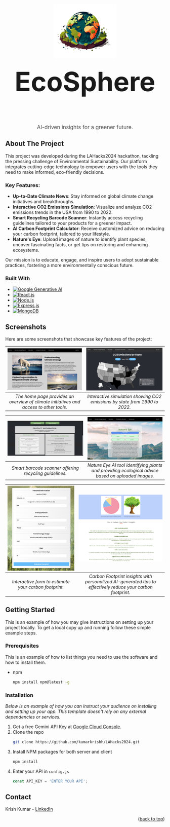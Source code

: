 

<!-- Improved compatibility of back to top link: See: https://github.com/othneildrew/Best-README-Template/pull/73 -->
<a name="readme-top"></a>
<!--
*** Thanks for checking out the Best-README-Template. If you have a suggestion
*** that would make this better, please fork the repo and create a pull request
*** or simply open an issue with the tag "enhancement".
*** Don't forget to give the project a star!
*** Thanks again! Now go create something AMAZING! :D
-->



<!-- PROJECT SHIELDS -->
<!--
*** I'm using markdown "reference style" links for readability.
*** Reference links are enclosed in brackets [ ] instead of parentheses ( ).
*** See the bottom of this document for the declaration of the reference variables
*** for contributors-url, forks-url, etc. This is an optional, concise syntax you may use.
*** https://www.markdownguide.org/basic-syntax/#reference-style-links
-->




<!-- PROJECT LOGO -->
<br />
<div align="center">
  <a href="https://github.com/othneildrew/Best-README-Template">
    <img src="client/ProjectPictures/earthicon.png" alt="Logo" width="200" height="170">
  </a>
  <h3 align="center" style="font-size: 6em; margin-top: 20px;">EcoSphere</h3>
  <p align="center" style="font-size: 1.2em; color: #555;">
    AI-driven insights for a greener future.
  </p>
</div>



## About The Project

This project was developed during the LAHacks2024 hackathon, tackling the pressing challenge of Environmental Sustainability. Our platform integrates cutting-edge technology to empower users with the tools they need to make informed, eco-friendly decisions.

### Key Features:
- **Up-to-Date Climate News**: Stay informed on global climate change initiatives and breakthroughs.
- **Interactive CO2 Emissions Simulation**: Visualize and analyze CO2 emissions trends in the USA from 1990 to 2022.
- **Smart Recycling Barcode Scanner**: Instantly access recycling guidelines tailored to your products for a greener impact.
- **AI Carbon Footprint Calculator**: Receive customized advice on reducing your carbon footprint, tailored to your lifestyle.
- **Nature's Eye**: Upload images of nature to identify plant species, uncover fascinating facts, or get tips on restoring and enhancing ecosystems.

Our mission is to educate, engage, and inspire users to adopt sustainable practices, fostering a more environmentally conscious future.


### Built With

- [![Google Generative AI](https://img.shields.io/badge/Google%20Generative%20AI-4285F4?style=for-the-badge&logo=google&logoColor=white)](https://cloud.google.com/ai)
- [![React.js](https://img.shields.io/badge/React-20232A?style=for-the-badge&logo=react&logoColor=61DAFB)](https://reactjs.org/)
- [![Node.js](https://img.shields.io/badge/Node.js-339933?style=for-the-badge&logo=nodedotjs&logoColor=white)](https://nodejs.org/)
- [![Express.js](https://img.shields.io/badge/Express.js-000000?style=for-the-badge&logo=express&logoColor=white)](https://expressjs.com/)
- [![MongoDB](https://img.shields.io/badge/MongoDB-47A248?style=for-the-badge&logo=mongodb&logoColor=white)](https://www.mongodb.com/)

## Screenshots

Here are some screenshots that showcase key features of the project:

| ![Home Page](client/ProjectPictures/home2.png) | ![CO2 Emissions Explorer](client/ProjectPictures/simulation.png) |
|:---------------------------------------------:|:--------------------------------------------------------------:|
| *The home page provides an overview of climate initiatives and access to other tools.* | *Interactive simulation showing CO2 emissions by state from 1990 to 2022.* |

| ![Barcode Scanner](client/ProjectPictures/recycleainew.png) | ![Nature Eye Tool](client/ProjectPictures/natureseye.png) |
|:-----------------------------------------------------------:|:---------------------------------------------------------:|
| *Smart barcode scanner offering recycling guidelines.* | *Nature Eye AI tool identifying plants and providing ecological advice based on uploaded images.* |

| ![Carbon Footprint Form](client/ProjectPictures/footprintform3.png) | ![Carbon Footprint Results](client/ProjectPictures/footprintresults.png) |
|:-------------------------------------------------------------:|:----------------------------------------------------------------:|
| *Interactive form to estimate your carbon footprint.* | *Carbon Footprint insights with personalized AI-generated tips to effectively reduce your carbon footprint.* |


<!-- GETTING STARTED -->
## Getting Started

This is an example of how you may give instructions on setting up your project locally.
To get a local copy up and running follow these simple example steps.

### Prerequisites

This is an example of how to list things you need to use the software and how to install them.
* npm
  ```sh
  npm install npm@latest -g
  ```

### Installation

_Below is an example of how you can instruct your audience on installing and setting up your app. This template doesn't rely on any external dependencies or services._

1. Get a free Gemini API Key at [Google Cloud Console](https://console.cloud.google.com/).
2. Clone the repo
   ```sh
   git clone https://github.com/kumarkrishh/LAHacks2024.git
   ```
3. Install NPM packages for both server and client
   ```sh
   npm install
   ```
4. Enter your API in `config.js`
   ```js
   const API_KEY = 'ENTER YOUR API';
   ```




<!-- CONTACT -->
## Contact

Krish Kumar - [LinkedIn](https://www.linkedin.com/in/krishkum/)


<p align="right">(<a href="#readme-top">back to top</a>)</p>




<!-- MARKDOWN LINKS & IMAGES -->
<!-- https://www.markdownguide.org/basic-syntax/#reference-style-links -->
[contributors-shield]: https://img.shields.io/github/contributors/othneildrew/Best-README-Template.svg?style=for-the-badge
[contributors-url]: https://github.com/othneildrew/Best-README-Template/graphs/contributors
[forks-shield]: https://img.shields.io/github/forks/othneildrew/Best-README-Template.svg?style=for-the-badge
[forks-url]: https://github.com/othneildrew/Best-README-Template/network/members
[stars-shield]: https://img.shields.io/github/stars/othneildrew/Best-README-Template.svg?style=for-the-badge
[stars-url]: https://github.com/othneildrew/Best-README-Template/stargazers
[issues-shield]: https://img.shields.io/github/issues/othneildrew/Best-README-Template.svg?style=for-the-badge
[issues-url]: https://github.com/othneildrew/Best-README-Template/issues
[license-shield]: https://img.shields.io/github/license/othneildrew/Best-README-Template.svg?style=for-the-badge
[license-url]: https://github.com/othneildrew/Best-README-Template/blob/master/LICENSE.txt
[linkedin-shield]: https://img.shields.io/badge/-LinkedIn-black.svg?style=for-the-badge&logo=linkedin&colorB=555
[linkedin-url]: https://linkedin.com/in/othneildrew
[product-screenshot]: images/screenshot.png
[Next.js]: https://img.shields.io/badge/next.js-000000?style=for-the-badge&logo=nextdotjs&logoColor=white
[Next-url]: https://nextjs.org/
[React.js]: https://img.shields.io/badge/React-20232A?style=for-the-badge&logo=react&logoColor=61DAFB
[React-url]: https://reactjs.org/
[Vue.js]: https://img.shields.io/badge/Vue.js-35495E?style=for-the-badge&logo=vuedotjs&logoColor=4FC08D
[Vue-url]: https://vuejs.org/
[Angular.io]: https://img.shields.io/badge/Angular-DD0031?style=for-the-badge&logo=angular&logoColor=white
[Angular-url]: https://angular.io/
[Svelte.dev]: https://img.shields.io/badge/Svelte-4A4A55?style=for-the-badge&logo=svelte&logoColor=FF3E00
[Svelte-url]: https://svelte.dev/
[Laravel.com]: https://img.shields.io/badge/Laravel-FF2D20?style=for-the-badge&logo=laravel&logoColor=white
[Laravel-url]: https://laravel.com
[Bootstrap.com]: https://img.shields.io/badge/Bootstrap-563D7C?style=for-the-badge&logo=bootstrap&logoColor=white
[Bootstrap-url]: https://getbootstrap.com
[JQuery.com]: https://img.shields.io/badge/jQuery-0769AD?style=for-the-badge&logo=jquery&logoColor=white
[JQuery-url]: https://jquery.com 
